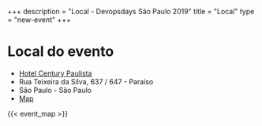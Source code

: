 +++
description = "Local - Devopsdays São Paulo 2019"
title = "Local"
type = "new-event"
+++
<p></p>

<h1>Local do evento</h1>

* <a href="http://www.centuryflat.com.br/">Hotel Century Paulista</a>
* Rua Teixeira da Silva, 637 / 647 - Paraíso 
* São Paulo - São Paulo
* <a href="https://goo.gl/BccKzE">Map</a>


{{< event_map >}}

<p></p>